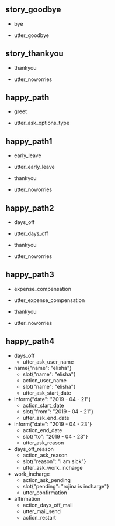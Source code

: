 ## story_goodbye
* bye
 - utter_goodbye

## story_thankyou
* thankyou
 - utter_noworries

## happy_path
* greet
 - utter_ask_options_type

## happy_path1
* early_leave
 - utter_early_leave
* thankyou
 - utter_noworries

## happy_path2
* days_off
 - utter_days_off
* thankyou
 - utter_noworries

## happy_path3
* expense_compensation
 - utter_expense_compensation
* thankyou
 - utter_noworries
 
 ## happy_path4
* days_off
    - utter_ask_user_name
* name{"name": "elisha"}
    - slot{"name": "elisha"}
    - action_user_name
    - slot{"name": "elisha"}
    - utter_ask_start_date
* inform{"date": "2019 - 04 - 21"}
    - action_start_date
    - slot{"from": "2019 - 04 - 21"}
    - utter_ask_end_date
* inform{"date": "2019 - 04 - 23"}
    - action_end_date
    - slot{"to": "2019 - 04 - 23"}
    - utter_ask_reason
* days_off_reason
    - action_ask_reason
    - slot{"reason": "i am sick"}
    - utter_ask_work_incharge
* work_incharge
    - action_ask_pending
    - slot{"pending": "rojina is incharge"}
    - utter_confirmation
* affirmation
    - action_days_off_mail
    - utter_mail_send
    - action_restart


